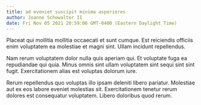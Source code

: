 ```yaml
---
title: ad eveniet suscipit minima asperiores
author: Joanne Schowalter II
date: Fri Nov 05 2021 20:59:06 GMT-0400 (Eastern Daylight Time)
---
```

Placeat qui mollitia mollitia occaecati et sunt cumque. Est reiciendis officiis enim voluptatem ea molestiae et magni sint. Ullam incidunt repellendus.

 Nam rerum voluptatem dolor nulla quis aperiam qui. Et voluptate fuga ea repudiandae qui quia. Minus omnis sint ullam voluptatem sint sequi sint sint fugit. Exercitationem alias est voluptas dolorum iure.

 Rerum repellendus quo voluptas illo ipsam deleniti libero pariatur. Molestiae aut ex eos labore eveniet molestias sit. Exercitationem tenetur rerum dolores est consequatur voluptatem. Libero doloribus quod rerum.